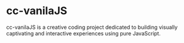 # cc-vanilaJS
cc-vanilaJS is a creative coding project dedicated to building visually captivating and interactive experiences using pure JavaScript.
